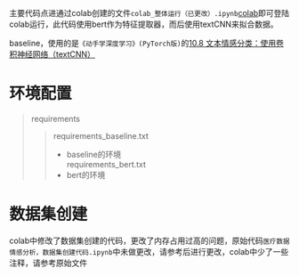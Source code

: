 主要代码点进通过colab创建的文件`colab_整体运行（已更改）.ipynb`[colab](https://colab.research.google.com/github/vux979/Medical-sentiment-analysis/blob/main/colab_整体运行（已更改）.ipynb)即可登陆colab运行，此代码使用bert作为特征提取器，而后使用textCNN来拟合数据。

baseline，使用的是`《动手学深度学习》(PyTorch版)`的[10.8 文本情感分类：使用卷积神经网络（textCNN）](https://tangshusen.me/Dive-into-DL-PyTorch/#/chapter10_natural-language-processing/10.8_sentiment-analysis-cnn)     

# 环境配置
> requirements
>> requirements_baseline.txt      
>> - baseline的环境     
>> requirements_bert.txt
>> - bert的环境

# 数据集创建
colab中修改了数据集创建的代码，更改了内存占用过高的问题，原始代码`医疗数据情感分析，数据集创建代码.ipynb`中未做更改，请参考后进行更改，colab中少了一些注释，请参考原始文件
